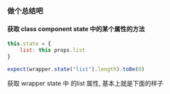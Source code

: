 ### 做个总结吧

#### 获取 class component state 中的某个属性的方法
```js
this.state = {
    list: this props.list
}

expect(wrapper.state("list").length).toBe(0)
```
获取 wrapper state 中 的list 属性, 基本上就是下面的样子
<br/>


